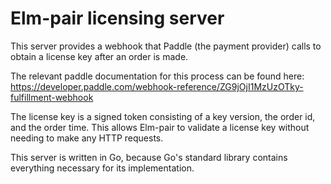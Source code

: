 # Elm-pair licensing server

This server provides a webhook that Paddle (the payment provider) calls to obtain a license key after an order is made.

The relevant paddle documentation for this process can be found here:
https://developer.paddle.com/webhook-reference/ZG9jOjI1MzUzOTky-fulfillment-webhook

The license key is a signed token consisting of a key version, the order id, and the order time. This allows Elm-pair to validate a license key without needing to make any HTTP requests.

This server is written in Go, because Go's standard library contains everything necessary for its implementation.
